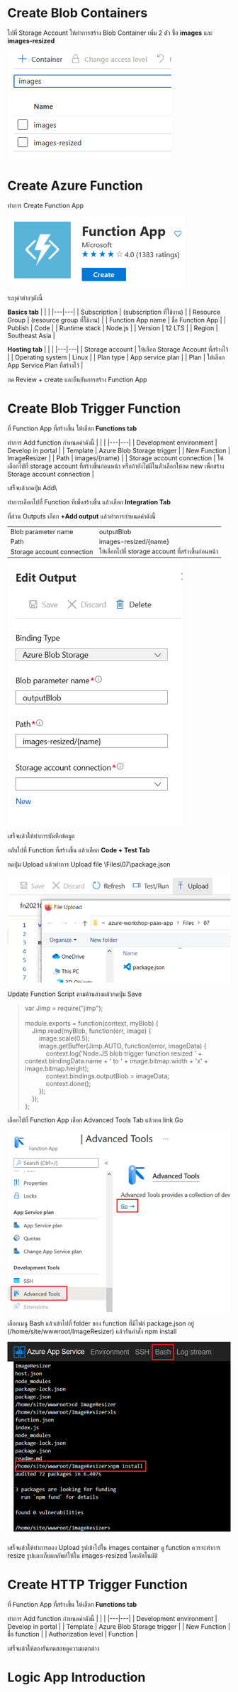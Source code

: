 # Create Blob Containers

ไปที่ Storage Account ให้ทำการสร้าง Blob Container เพิ่ม 2 ตัว ชื่อ **images** และ **images-resized**

![](images/07/new_blob_containers.png)

# Create Azure Function

ทำการ Create Function App 

![](images/07/create_function_app.png)

ระบุค่าต่างๆดังนี้ 

**Basics tab**
| | |
|---|---|
| Subscription | (subscription ที่ใช้งาน) |
| Resource Group | (resource group ที่ใช้งาน) |
| Function App name | ชื่อ Function App |
| Publish | Code |
| Runtime stack | Node.js |
| Version | 12 LTS |
| Region | Southeast Asia |

**Hosting tab**
| | |
|---|---|
| Storage account | ให้เลือก Storage Account ที่สร้างไว้ |
| Operating system | Linux |
| Plan type | App service plan |
| Plan | ให้เลือก App Service Plan ที่สร้างไว้ |

กด Review + create และยืนยันการสร้าง Function App

# Create Blob Trigger Function

ที่ Function App ที่สร้างขึ้น ให้เลือก **Functions tab**

ทำการ Add function กำหนดค่าดังนี้
| | |
|---|---|
| Development environment | Develop in portal |
| Template | Azure Blob Storage trigger |
| New Function | ImageResizer |
| Path | images/{name} |
| Storage account connection | ให้เลือกไปที่ storage account ที่สร้างขึ้นก่อนหน้า หรือถ้ายังไม่มีในตัวเลือกให้กด new เพื่อสร้าง Storage account connection |

เสร็จแล้วกดปุ่ม Add\

ทำการเลือกไปที่ Function ที่เพิ่งสร้างขึ้น แล้วเลือก **Integration Tab**

ที่ส่วน Outputs เลือก **+Add output** แล้วทำการกำหนดค่าดังนี้ 

| | |
|---|---|
| Blob parameter name | outputBlob |
| Path | images-resized/{name} |
| Storage account connection | ให้เลือกไปที่ storage account ที่สร้างขึ้นก่อนหน้า |

![](images/07/output_blob.png)

เสร็จแล้วให้ทำการบันทึกข้อมูล

กลับไปที่ Function ที่สร้างขึ้น แล้วเลือก **Code + Test Tab**

กดปุ่ม Upload แล้วทำการ Upload file \Files\07\package.json

![](images/07/upload_package.png)

Update Function Script ตามด้านล่างแล้วกดปุ่ม Save

>var Jimp = require("jimp");\
>\
>module.exports = function(context, myBlob) {\
>&nbsp;&nbsp;&nbsp;&nbsp;Jimp.read(myBlob, function(err, image) {\
>&nbsp;&nbsp;&nbsp;&nbsp;&nbsp;&nbsp;&nbsp;&nbsp;image.scale(0.5);\
>&nbsp;&nbsp;&nbsp;&nbsp;&nbsp;&nbsp;&nbsp;&nbsp;image.getBuffer(Jimp.AUTO, function(error, imageData) {\
>&nbsp;&nbsp;&nbsp;&nbsp;&nbsp;&nbsp;&nbsp;&nbsp;&nbsp;&nbsp;&nbsp;&nbsp;context.log('Node.JS blob trigger function resized ' + context.bindingData.name + ' to ' + image.bitmap.width + 'x' + image.bitmap.height);\
>&nbsp;&nbsp;&nbsp;&nbsp;&nbsp;&nbsp;&nbsp;&nbsp;&nbsp;&nbsp;&nbsp;&nbsp;context.bindings.outputBlob = imageData;\
>&nbsp;&nbsp;&nbsp;&nbsp;&nbsp;&nbsp;&nbsp;&nbsp;&nbsp;&nbsp;&nbsp;&nbsp;context.done();\
>&nbsp;&nbsp;&nbsp;&nbsp;&nbsp;&nbsp;&nbsp;&nbsp;});\
>&nbsp;&nbsp;&nbsp;&nbsp;});\
>};

เลือกไปที่ Function App เลือก Advanced Tools Tab แล้วกด link Go

![](images/07/kudu.png)

เลือกเมนู Bash แล้วเข้าไปที่ folder ของ function ที่มีไฟล์ package.json อยู่ (/home/site/wwwroot/ImageResizer) แล้วรันคำสั่ง npm install

![](images/07/npm_install.png)

เสร็จแล้วให้ทำการลอง Upload รูปเข้าไปใน images container ดู function ควรจะทำการ resize รูปและเก็บผลลัพท์ให้ใน images-resized โดยอัตโนมัติ


# Create HTTP Trigger Function

ที่ Function App ที่สร้างขึ้น ให้เลือก **Functions tab**

ทำการ Add function กำหนดค่าดังนี้
| | |
|---|---|
| Development environment | Develop in portal |
| Template | Azure Blob Storage trigger |
| New Function | ชื่อ function |
| Authorization level | Function |

เสร็จแล้วให้ลองรันทดสอบดูความแตกต่าง

# Logic App Introduction